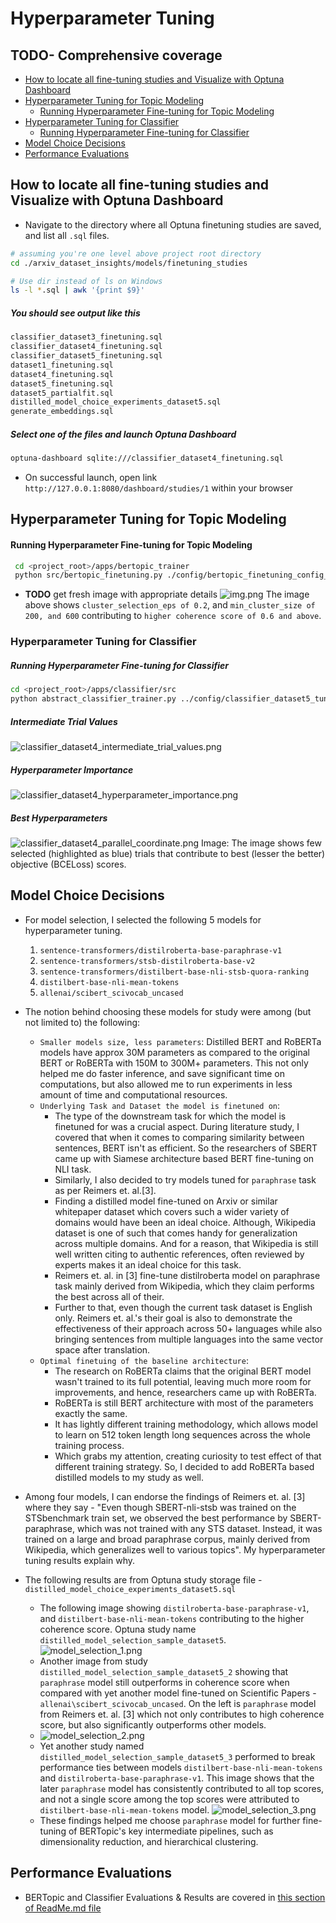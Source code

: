 # Hyperparameter Tuning
## TODO- Comprehensive coverage
- [How to locate all fine-tuning studies and Visualize with Optuna Dashboard](#how-to-locate-all-fine-tuning-studies-and-visualize-with-optuna-dashboard)
- [Hyperparameter Tuning for Topic Modeling](#hyperparameter-tuning-for-topic-modeling)
  - [Running Hyperparameter Fine-tuning for Topic Modeling](#running-hyperparameter-fine-tuning-for-topic-modeling)
- [Hyperparameter Tuning for Classifier](#hyperparameter-tuning-for-classifier)
  - [Running Hyperparameter Fine-tuning for Classifier](#running-hyperparameter-fine-tuning-for-classifier)
- [Model Choice Decisions](#model-choice-decisions)
- [Performance Evaluations](#performance-evaluations)


## How to locate all fine-tuning studies and Visualize with Optuna Dashboard
- Navigate to the directory where all Optuna finetuning studies are saved, and list all `.sql` files.

```bash
# assuming you're one level above project root directory
cd ./arxiv_dataset_insights/models/finetuning_studies

# Use dir instead of ls on Windows
ls -l *.sql | awk '{print $9}'
```

##### You should see output like this
```bash
classifier_dataset3_finetuning.sql
classifier_dataset4_finetuning.sql
classifier_dataset5_finetuning.sql
dataset1_finetuning.sql
dataset4_finetuning.sql
dataset5_finetuning.sql
dataset5_partialfit.sql
distilled_model_choice_experiments_dataset5.sql
generate_embeddings.sql
```

##### Select one of the files and launch Optuna Dashboard
```bash
optuna-dashboard sqlite:///classifier_dataset4_finetuning.sql
```

- On successful launch, open link `http://127.0.0.1:8080/dashboard/studies/1` within your browser


## Hyperparameter Tuning for Topic Modeling
#### Running Hyperparameter Fine-tuning for Topic Modeling
  ```bash
   cd <project_root>/apps/bertopic_trainer
   python src/bertopic_finetuning.py ./config/bertopic_finetuning_config_dataset_1.yml 
   ```

- **TODO** get fresh image with appropriate details
  ![img.png](resources/img.png)
  The image above shows `cluster_selection_eps of 0.2`, and `min_cluster_size of 200, and 600` contributing
  to `higher coherence score of 0.6 and above`.

### Hyperparameter Tuning for Classifier

##### Running Hyperparameter Fine-tuning for Classifier
  ```bash
  cd <project_root>/apps/classifier/src
  python abstract_classifier_trainer.py ../config/classifier_dataset5_tuning.yml
  ```

##### Intermediate Trial Values
![classifier_dataset4_intermediate_trial_values.png](resources/classifier_dataset4_intermediate_trial_values.png "Image: Classifier Dataset 4 Intermediate Trial Values")

##### Hyperparameter Importance
![classifier_dataset4_hyperparameter_importance.png](resources/classifier_dataset4_hyperparameter_importance.png "Image: Classifier Dataset 4 Hyperparameter Importance")

##### Best Hyperparameters
![classifier_dataset4_parallel_coordinate.png](resources/classifier_dataset4_parallel_coordinate.png "Image: Classifier Dataset 4 Parallel Coordinate")
Image: The image shows few selected (highlighted as blue) trials that contribute to best (lesser the better) objective (BCELoss) scores.


## Model Choice Decisions
- For model selection, I selected the following 5 models for hyperparameter tuning.
  1. `sentence-transformers/distilroberta-base-paraphrase-v1`
  1. `sentence-transformers/stsb-distilroberta-base-v2`
  1. `sentence-transformers/distilbert-base-nli-stsb-quora-ranking`
  1. `distilbert-base-nli-mean-tokens`
  1. `allenai/scibert_scivocab_uncased`
- The notion behind choosing these models for study were among (but not limited to) the following:
  - `Smaller models size, less parameters`: Distilled BERT and RoBERTa models have approx 30M parameters as compared to the original 
  BERT or RoBERTa with 150M to 300M+ parameters. This not only helped me do faster inference, and save
  significant time on computations, but also allowed me to run experiments in less amount of time and
  computational resources.
  - `Underlying Task and Dataset the model is finetuned on`:
    - The type of the downstream task for which the model is finetuned
    for was a crucial aspect. During literature study, I covered that when it comes to comparing similarity between
    sentences, BERT isn't as efficient. So the researchers of SBERT came up with Siamese architecture based
    BERT fine-tuning on NLI task.
    - Similarly, I also decided to try models tuned for `paraphrase` task as per Reimers et. al.[3].
    - Finding a distilled model fine-tuned on Arxiv or similar whitepaper dataset which covers such a 
    wider variety of domains would have been an ideal choice. Although, Wikipedia dataset is one of such
    that comes handy for generalization across multiple domains. And for a reason, that Wikipedia is still well written
    citing to authentic references, often reviewed by experts makes it an ideal choice for this task.
    - Reimers et. al. in [3] fine-tune distilroberta model on paraphrase task mainly derived from Wikipedia, which they
    claim performs the best across all of their.
    - Further to that, even though the current task dataset is English only. Reimers et. al.'s their goal is also to demonstrate
    the effectiveness of their approach across 50+ languages while also bringing sentences from multiple languages into
    the same vector space after translation.
  - `Optimal finetuing of the baseline architecture`:
    - The research on RoBERTa claims that the original BERT model wasn't trained
    to its full potential, leaving much more room for improvements, and hence, researchers came up with RoBERTa.
    - RoBERTa is still BERT architecture with most of the parameters exactly the same.
    - It has lightly different training methodology, which allows model to learn on 512 token length long sequences
    across the whole training process.
    - Which grabs my attention, creating curiosity to test effect of that different training strategy. So, I decided
    to add RoBERTa based distilled models to my study as well. 
  
- Among four models, I can endorse the findings of Reimers et. al. [3] where they say - "Even though SBERT-nli-stsb was trained
on the STSbenchmark train set, we observed the best performance by SBERT-paraphrase, which was not trained with any STS dataset.
Instead, it was trained on a large and broad paraphrase corpus, mainly derived from Wikipedia,
which generalizes well to various topics". My hyperparameter tuning results explain why.

- The following results are from Optuna study storage file - `distilled_model_choice_experiments_dataset5.sql`
  - The following image showing `distilroberta-base-paraphrase-v1`, and `distilbert-base-nli-mean-tokens` contributing to the higher
  coherence score. Optuna study name `distilled_model_selection_sample_dataset5`.
  ![model_selection_1.png](resources/model_selection_1.png "Image: Model Selection 1.png")
  - Another image from study `distilled_model_selection_sample_dataset5_2` showing that `paraphrase` model still outperforms in coherence score when compared with
  yet another model fine-tuned on Scientific Papers - `allenai\scibert_scivocab_uncased`. On the left is `paraphrase` model
  from Reimers et. al. [3] which not only contributes to high coherence score, but also significantly outperforms other models.
  - ![model_selection_2.png](resources/model_selection_2.png)
  - Yet another study named `distilled_model_selection_sample_dataset5_3` performed to break performance ties between models
  `distilbert-base-nli-mean-tokens` and `distilroberta-base-paraphrase-v1`. This image shows that the later `paraphrase` model
  has consistently contributed to all top scores, and not a single score among the top scores were attributed to `distilbert-base-nli-mean-tokens` model.
  ![model_selection_3.png](resources/model_selection_3.png)
  - These findings helped me choose `paraphrase` model for further fine-tuning of BERTopic's key intermediate pipelines,
  such as dimensionality reduction, and hierarchical clustering.

## Performance Evaluations
- BERTopic and Classifier Evaluations & Results are covered in [this section of ReadMe.md file](ReadMe.md#running-classifier-evaluations)